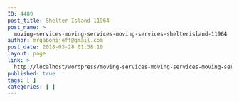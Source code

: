 ```yaml
---
ID: 4489
post_title: Shelter Island 11964
post_name: >
  moving-services-moving-services-moving-services-shelterisland-11964
author: mrgabonijeff@gmail.com
post_date: 2018-03-28 01:38:19
layout: page
link: >
  http://localhost/wordpress/moving-services-moving-services-moving-services-shelterisland-11964/
published: true
tags: [ ]
categories: [ ]
---
```

